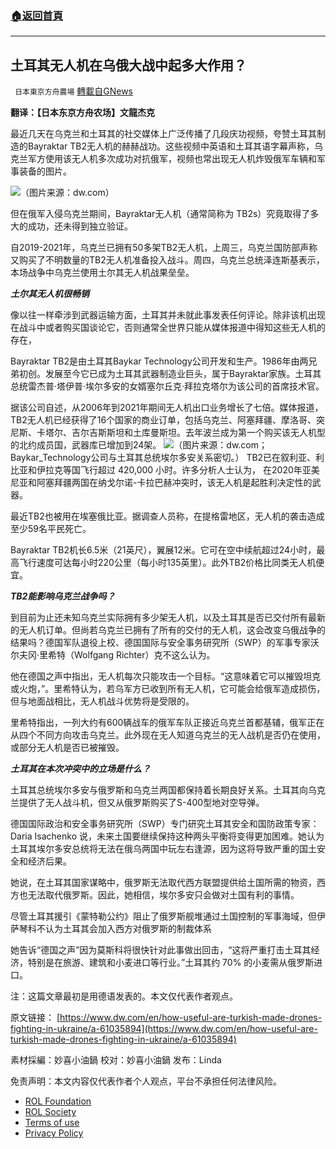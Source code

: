 ###  [:house:返回首頁](https://github.com/ourhimalayas/txt)
---


## 土耳其无人机在乌俄大战中起多大作用？
` 日本東京方舟農場` [轉載自GNews](https://gnews.org/zh-hans/2153839/)

**翻译：【日本东京方舟农场】文龍杰克**

最近几天在乌克兰和土耳其的社交媒体上广泛传播了几段庆功视频，夸赞土耳其制造的Bayraktar TB2无人机的赫赫战功。这些视频中英语和土耳其语字幕声称，乌克兰军方使用该无人机多次成功对抗俄军，视频也常出现无人机炸毁俄军车辆和军事装备的图片。

![](https://assets.gnews.org/wp-content/uploads/2022/03/1-142.jpg)（图片来源：dw.com）

但在俄军入侵乌克兰期间，Bayraktar无人机（通常简称为 TB2s）究竟取得了多大的成功，还未得到独立验证。

自2019-2021年，乌克兰已拥有50多架TB2无人机，上周三，乌克兰国防部声称又购买了不明数量的TB2无人机准备投入战斗。周四，乌克兰总统泽连斯基表示，本场战争中乌克兰使用土尔其无人机战果垒垒。

***土尔其无人机很畅销***

像以往一样牵涉到武器运输方面，土耳其并未就此事发表任何评论。除非该机出现在战斗中或者购买国谈论它，否则通常全世界只能从媒体报道中得知这些无人机的存在，

Bayraktar TB2是由土耳其Baykar Technology公司开发和生产。1986年由两兄弟初创。发展至今它已成为土耳其武器制造业巨头，属于Bayraktar家族。土耳其总统雷杰普·塔伊普·埃尔多安的女婿塞尔丘克·拜拉克塔尔为该公司的首席技术官。

据该公司自述，从2006年到2021年期间无人机出口业务增长了七倍。媒体报道，TB2无人机已经获得了16个国家的商业订单，包括乌克兰、阿塞拜疆、摩洛哥、突尼斯、卡塔尔、吉尔吉斯斯坦和土库曼斯坦。去年波兰成为第一个购买该无人机型的北约成员国，武器库已增加到24架。
![](https://assets.gnews.org/wp-content/uploads/2022/03/2-86.jpg)（图片来源：dw.com；Baykar\_Technology公司与土耳其总统埃尔多安关系密切。）
TB2已在叙利亚、利比亚和伊拉克等国飞行超过 420,000 小时。许多分析人士认为， 在2020年亚美尼亚和阿塞拜疆两国在纳戈尔诺-卡拉巴赫冲突时，该无人机是起胜利决定性的武器。

最近TB2也被用在埃塞俄比亚。据调查人员称，在提格雷地区，无人机的袭击造成至少59名平民死亡。

Bayraktar TB2机长6.5米（21英尺），翼展12米。它可在空中续航超过24小时，最高飞行速度可达每小时220公里（每小时135英里）。此外TB2价格比同类无人机便宜。

***TB2******能影响乌克兰战争吗？***

到目前为止还未知乌克兰实际拥有多少架无人机，以及土耳其是否已交付所有最新的无人机订单。但尚若乌克兰已拥有了所有的交付的无人机，这会改变乌俄战争的结果吗？德国军队退役上校、德国国际与安全事务研究所（SWP）的军事专家沃尔夫冈·里希特（Wolfgang Richter）克不这么认为。

他在德国之声中指出，无人机每次只能攻击一个目标。“这意味着它可以摧毁坦克或火炮，”。里希特认为，若乌军方已收到所有无人机，它可能会给俄军造成损伤，但与地面战相比，无人机战斗优势将是受限的。

里希特指出，一列大约有600辆战车的俄军车队正接近乌克兰首都基辅，俄军正在从四个不同方向攻击乌克兰。此外现在无人知道乌克兰的无人战机是否仍在使用，或部分无人机是否已被摧毁。

***土耳其在本次冲突中的立场是什么？***

土耳其总统埃尔多安与俄罗斯和乌克兰两国都保持着长期良好关系。土耳其向乌克兰提供了无人战斗机，但又从俄罗斯购买了S-400型地对空导弹。

德国国际政治和安全事务研究所（SWP）专门研究土耳其安全和国防政策专家：Daria Isachenko 说，未来土国要继续保持这种两头平衡将变得更加困难。她认为土耳其埃尔多安总统将无法在俄乌两国中玩左右逢源，因为这将导致严重的国土安全和经济后果。

她说，在土耳其国家谋略中，俄罗斯无法取代西方联盟提供给土国所需的物资，西方也无法取代俄罗斯。因此，她相信，埃尔多安只会做对土国有利的事情。

尽管土耳其援引《蒙特勒公约》阻止了俄罗斯舰堆通过土国控制的军事海域，但伊萨琴科不认为土耳其会加入西方对俄罗斯的制裁体系

她告诉“德国之声”因为莫斯科将很快针对此事做出回击，“这将严重打击土耳其经济，特别是在旅游、建筑和小麦进口等行业。”土耳其约 70% 的小麦需从俄罗斯进口。

注：这篇文章最初是用德语发表的。本文仅代表作者观点。

原文链接：
[https://www.dw.com/en/how-useful-are-turkish-made-drones-fighting-in-ukraine/a-61035894](https://www.dw.com/en/how-useful-are-turkish-made-drones-fighting-in-ukraine/a-61035894)

素材採編：妙喜小油鍋
校对：妙喜小油鍋
发布：Linda

 

免责声明：本文内容仅代表作者个人观点，平台不承担任何法律风险。

- [ROL Foundation](https://rolfoundation.org/)
- [ROL Society](https://rolsociety.org/)
- [Terms of use](https://gnews.org/terms-of-use-3/)
- [Privacy Policy](https://gnews.org/privacy-policy/)
